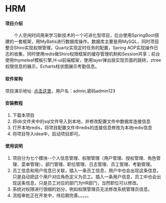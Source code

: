 # HRM

#### 项目介绍
&emsp;&emsp;个人空闲时间用来学习新技术的一个可进化型项目，后台使用SpringBoot搭建的一套框架，用MyBatis进行数据库操作。数据库主要是用MySQL，同时项目整合Shiro实现权限管理，Quartz实现定时任务的配置，Spring AOP实现操作日志的收集，同时使用redis做Shiro权限框架的缓存管理机制和Session共享；前台使用thymeleaf模板引擎,H-ui前端框架，使用layer弹出层实现页面的跳转，ztree权限信息的展示，Echarts柱状图展示考勤信息。

#### 软件架构
项目演示地址: [点击这里](http://47.96.112.160:9000)，用户名：admin,密码admin123


#### 安装教程

1. 下载本项目
2. 将db文件夹中的sql文件导入到本地，并修改配置文件中数据库连接信息
3. 打开本地redis，将项目配置文件中redis的连接信息修改为本地redis信息
4. 将项目导入idea中，启动项目即可。

#### 使用说明
1. 项目分为七个模块--个人信息管理、权限管理（用户管理、授权管理、角色管理、菜单管理）、部门管理、职位管理、日志管理、员工管理、考勤管理。
2. 员工信息和用户信息已关联，插入一条员工信息，用户中也会出现这条信息，只是自动把这个用户对应角色定义为员工。插入一条用户信息，员工中也会出现这条信息，只是员工对应的部门为HR部门，当然职位可以修改。
3. 系统对权限进行很细的划分，例如权限管理员无法修改系统管理员信息。
4. 流程审批正在开发中，待后期完善。。。。。
